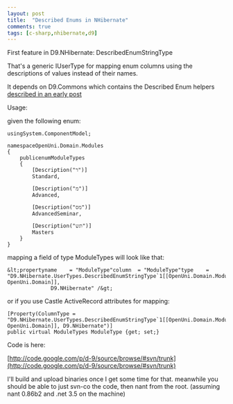 ```yaml
---
layout: post
title:  "Described Enums in NHibernate"
comments: true
tags: [c-sharp,nhibernate,d9]
---
```



First feature in D9.NHibernate: DescribedEnumStringType



That's a generic IUserType for mapping enum columns using the descriptions of values instead of their names.



It depends on D9.Commons which contains the Described Enum helpers [described in an early post](http://kenegozi.com/Blog/2008/10/10/described-enums-2-dot-0.aspx)



Usage:

given the following enum:

```
usingSystem.ComponentModel;

namespaceOpenUni.Domain.Modules
{
    publicenumModuleTypes
    {
        [Description("ר")]
        Standard,

        [Description("מ")]
        Advanced,

        [Description("מס")]
        AdvancedSeminar,

        [Description("תש")]
        Masters
    }
}
```



mapping a field of type ModuleTypes will look like that:

```
&lt;propertyname    = "ModuleType"column  = "ModuleType"type    = "D9.NHibernate.UserTypes.DescribedEnumStringType`1[[OpenUni.Domain.Modules.ModuleTypes, OpenUni.Domain]], 
              D9.NHibernate" /&gt;
```



or if you use Castle ActiveRecord attributes for mapping:

```
[Property(ColumnType = "D9.NHibernate.UserTypes.DescribedEnumStringType`1[[OpenUni.Domain.Modules.ModuleTypes, OpenUni.Domain]], D9.NHibernate")]
public virtual ModuleTypes ModuleType {get; set;}
```





Code is here:

[http://code.google.com/p/d-9/source/browse/#svn/trunk](http://code.google.com/p/d-9/source/browse/#svn/trunk)



I'll build and upload binaries once I get some time for that. meanwhile you should be able to just svn-co the code, then nant from the root. (assuming nant 0.86b2 and .net 3.5 on the machine) 

